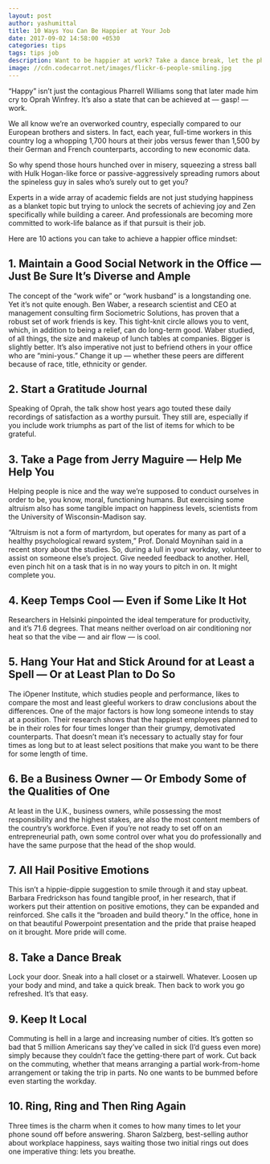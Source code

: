 ```yaml
---
layout: post
author: yashumittal
title: 10 Ways You Can Be Happier at Your Job
date: 2017-09-02 14:58:00 +0530
categories: tips
tags: tips job
description: Want to be happier at work? Take a dance break, let the phone ring and -- oh -- listen to Oprah's advice.
image: //cdn.codecarrot.net/images/flickr-6-people-smiling.jpg
---
```


“Happy” isn’t just the contagious Pharrell Williams song that later made him cry to Oprah Winfrey. It’s also a state that can be achieved at — gasp! — work.

We all know we’re an overworked country, especially compared to our European brothers and sisters. In fact, each year, full-time workers in this country log a whopping 1,700 hours at their jobs versus fewer than 1,500 by their German and French counterparts, according to new economic data.

So why spend those hours hunched over in misery, squeezing a stress ball with Hulk Hogan-like force or passive-aggressively spreading rumors about the spineless guy in sales who’s surely out to get you?

Experts in a wide array of academic fields are not just studying happiness as a blanket topic but trying to unlock the secrets of achieving joy and Zen specifically while building a career. And professionals are becoming more committed to work-life balance as if that pursuit is their job.

Here are 10 actions you can take to achieve a happier office mindset:

## 1. Maintain a Good Social Network in the Office — Just Be Sure It’s Diverse and Ample

The concept of the “work wife” or “work husband” is a longstanding one. Yet it’s not quite enough. Ben Waber, a research scientist and CEO at management consulting firm Sociometric Solutions, has proven that a robust set of work friends is key. This tight-knit circle allows you to vent, which, in addition to being a relief, can do long-term good. Waber studied, of all things, the size and makeup of lunch tables at companies. Bigger is slightly better. It’s also imperative not just to befriend others in your office who are “mini-yous.” Change it up — whether these peers are different because of race, title, ethnicity or gender.

## 2. Start a Gratitude Journal

Speaking of Oprah, the talk show host years ago touted these daily recordings of satisfaction as a worthy pursuit. They still are, especially if you include work triumphs as part of the list of items for which to be grateful.

## 3. Take a Page from Jerry Maguire — Help Me Help You

Helping people is nice and the way we’re supposed to conduct ourselves in order to be, you know, moral, functioning humans. But exercising some altruism also has some tangible impact on happiness levels, scientists from the University of Wisconsin-Madison say.

“Altruism is not a form of martyrdom, but operates for many as part of a healthy psychological reward system,” Prof. Donald Moynihan said in a recent story about the studies. So, during a lull in your workday, volunteer to assist on someone else’s project. Give needed feedback to another. Hell, even pinch hit on a task that is in no way yours to pitch in on. It might complete you.

## 4. Keep Temps Cool — Even if Some Like It Hot

Researchers in Helsinki pinpointed the ideal temperature for productivity, and it’s 71.6 degrees. That means neither overload on air conditioning nor heat so that the vibe — and air flow — is cool.

## 5. Hang Your Hat and Stick Around for at Least a Spell — Or at Least Plan to Do So

The iOpener Institute, which studies people and performance, likes to compare the most and least gleeful workers to draw conclusions about the differences. One of the major factors is how long someone intends to stay at a position. Their research shows that the happiest employees planned to be in their roles for four times longer than their grumpy, demotivated counterparts. That doesn’t mean it’s necessary to actually stay for four times as long but to at least select positions that make you want to be there for some length of time.

## 6. Be a Business Owner — Or Embody Some of the Qualities of One

At least in the U.K., business owners, while possessing the most responsibility and the highest stakes, are also the most content members of the country’s workforce. Even if you’re not ready to set off on an entrepreneurial path, own some control over what you do professionally and have the same purpose that the head of the shop would.

## 7. All Hail Positive Emotions

This isn’t a hippie-dippie suggestion to smile through it and stay upbeat. Barbara Fredrickson has found tangible proof, in her research, that if workers put their attention on positive emotions, they can be expanded and reinforced. She calls it the “broaden and build theory.” In the office, hone in on that beautiful Powerpoint presentation and the pride that praise heaped on it brought. More pride will come.

## 8. Take a Dance Break

Lock your door. Sneak into a hall closet or a stairwell. Whatever. Loosen up your body and mind, and take a quick break. Then back to work you go refreshed. It’s that easy.

## 9. Keep It Local

Commuting is hell in a large and increasing number of cities. It’s gotten so bad that 5 million Americans say they’ve called in sick (I’d guess even more) simply because they couldn’t face the getting-there part of work. Cut back on the commuting, whether that means arranging a partial work-from-home arrangement or taking the trip in parts. No one wants to be bummed before even starting the workday.

## 10. Ring, Ring and Then Ring Again

Three times is the charm when it comes to how many times to let your phone sound off before answering. Sharon Salzberg, best-selling author about workplace happiness, says waiting those two initial rings out does one imperative thing: lets you breathe.
